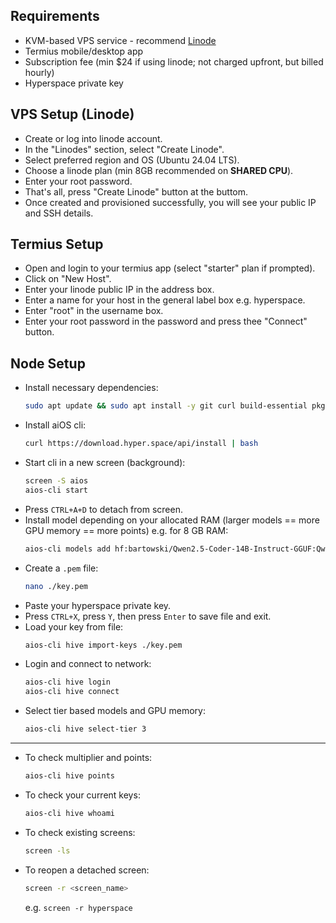 ## Requirements
- KVM-based VPS service - recommend [Linode](https://cloud.linode.com/linodes)
- Termius mobile/desktop app
- Subscription fee (min $24 if using linode; not charged upfront, but billed hourly)
- Hyperspace private key


## VPS Setup (Linode)
- Create or log into linode account.
- In the "Linodes" section, select "Create Linode".
- Select preferred region and OS (Ubuntu 24.04 LTS).
- Choose a linode plan (min 8GB recommended on **SHARED CPU**).
- Enter your root password.
- That's all, press "Create Linode" button at the buttom.
- Once created and provisioned successfully, you will see your public IP and SSH details.


## Termius Setup
- Open and login to your termius app (select "starter" plan if prompted).
- Click on "New Host".
- Enter your linode public IP in the address box.
- Enter a name for your host in the general label box e.g. hyperspace.
- Enter "root" in the username box.
- Enter your root password in the password and press thee "Connect" button.


## Node Setup
- Install necessary dependencies:
    ```bash
    sudo apt update && sudo apt install -y git curl build-essential pkg-config libssl-dev git-all wget screen && sudo rm -rf /var/lib/apt/lists/*
    ```
- Install aiOS cli:
    ```bash
    curl https://download.hyper.space/api/install | bash
    ```
- Start cli in a new screen (background):
    ```bash
    screen -S aios
    aios-cli start
    ```
- Press `CTRL+A+D` to detach from screen.
- Install model depending on your allocated RAM (larger models == more GPU memory == more points) e.g. for 8 GB RAM:
    ```bash
    aios-cli models add hf:bartowski/Qwen2.5-Coder-14B-Instruct-GGUF:Qwen2.5-Coder-14B-Instruct-Q8_0.gguf
    ```
- Create a `.pem` file:
    ```bash
    nano ./key.pem
    ```
- Paste your hyperspace private key.
- Press `CTRL+X`, press `Y`, then press `Enter` to save file and exit.
- Load your key from file:
    ```bash 
    aios-cli hive import-keys ./key.pem
    ```
- Login and connect to network:
    ```bash
    aios-cli hive login
    aios-cli hive connect
    ```
- Select tier based models and GPU memory:
    ```bash
    aios-cli hive select-tier 3
    ```


---

- To check multiplier and points:
    ```bash
    aios-cli hive points
    ```
- To check your current keys:
    ```bash
    aios-cli hive whoami
    ```
- To check existing screens:
    ```bash
    screen -ls
    ```
- To reopen a detached screen:
    ```bash
    screen -r <screen_name> 
    ```
    e.g. ```screen -r hyperspace```
